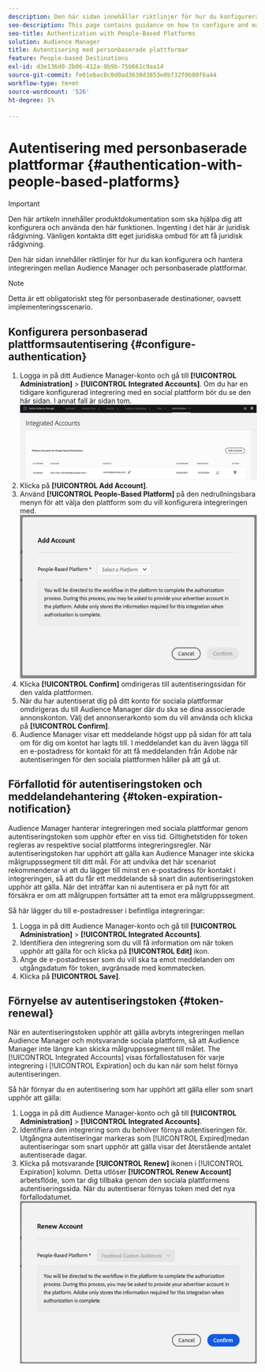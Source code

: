 ```yaml
---
description: Den här sidan innehåller riktlinjer för hur du konfigurerar och hanterar integreringen mellan Audience Manager och personbaserade plattformar.
seo-description: This page contains guidance on how to configure and manage the integration between Audience Manager and people-based platforms.
seo-title: Authentication with People-Based Platforms
solution: Audience Manager
title: Autentisering med personbaserade plattformar
feature: People-based Destinations
exl-id: d3e136d0-2b06-412a-9b9b-75b661c9aa14
source-git-commit: fe01ebac8c0d0ad3630d3853e0bf32f0b00f6a44
workflow-type: tm+mt
source-wordcount: '526'
ht-degree: 1%

---
```


# Autentisering med personbaserade plattformar {#authentication-with-people-based-platforms}

>[!IMPORTANT]
>Den här artikeln innehåller produktdokumentation som ska hjälpa dig att konfigurera och använda den här funktionen. Ingenting i det här är juridisk rådgivning. Vänligen kontakta ditt eget juridiska ombud för att få juridisk rådgivning.

Den här sidan innehåller riktlinjer för hur du kan konfigurera och hantera integreringen mellan Audience Manager och personbaserade plattformar.

>[!NOTE]
>Detta är ett obligatoriskt steg för personbaserade destinationer, oavsett implementeringsscenario.

## Konfigurera personbaserad plattformsautentisering {#configure-authentication}

1. Logga in på ditt Audience Manager-konto och gå till **[!UICONTROL Administration]** > **[!UICONTROL Integrated Accounts]**. Om du har en tidigare konfigurerad integrering med en social plattform bör du se den här sidan. I annat fall är sidan tom.
   ![personbaserad integration](assets/pbd-config.png)
2. Klicka på **[!UICONTROL Add Account]**.
3. Använd **[!UICONTROL People-Based Platform]** på den nedrullningsbara menyn för att välja den plattform som du vill konfigurera integreringen med.
   ![personbaserad-plattform](assets/pbd-add.png)
4. Klicka **[!UICONTROL Confirm]** omdirigeras till autentiseringssidan för den valda plattformen.
5. När du har autentiserat dig på ditt konto för sociala plattformar omdirigeras du till Audience Manager där du ska se dina associerade annonskonton. Välj det annonserarkonto som du vill använda och klicka på **[!UICONTROL Confirm]**.
6. Audience Manager visar ett meddelande högst upp på sidan för att tala om för dig om kontot har lagts till. I meddelandet kan du även lägga till en e-postadress för kontakt för att få meddelanden från Adobe när autentiseringen för den sociala plattformen håller på att gå ut.

## Förfallotid för autentiseringstoken och meddelandehantering {#token-expiration-notification}

Audience Manager hanterar integreringen med sociala plattformar genom autentiseringstoken som upphör efter en viss tid. Giltighetstiden för token regleras av respektive social plattforms integreringsregler. När autentiseringstoken har upphört att gälla kan Audience Manager inte skicka målgruppssegment till ditt mål. För att undvika det här scenariot rekommenderar vi att du lägger till minst en e-postadress för kontakt i integreringen, så att du får ett meddelande så snart din autentiseringstoken upphör att gälla. När det inträffar kan ni autentisera er på nytt för att försäkra er om att målgruppen fortsätter att ta emot era målgruppssegment.

Så här lägger du till e-postadresser i befintliga integreringar:

1. Logga in på ditt Audience Manager-konto och gå till **[!UICONTROL Administration]** > **[!UICONTROL Integrated Accounts]**.
1. Identifiera den integrering som du vill få information om när token upphör att gälla för och klicka på **[!UICONTROL Edit]** ikon.
1. Ange de e-postadresser som du vill ska ta emot meddelanden om utgångsdatum för token, avgränsade med kommatecken.
1. Klicka på **[!UICONTROL Save]**.

## Förnyelse av autentiseringstoken {#token-renewal}

När en autentiseringstoken upphör att gälla avbryts integreringen mellan Audience Manager och motsvarande sociala plattform, så att Audience Manager inte längre kan skicka målgruppssegment till målet. The [!UICONTROL Integrated Accounts] visas förfallostatusen för varje integrering i [!UICONTROL Expiration] och du kan när som helst förnya autentiseringen.

Så här förnyar du en autentisering som har upphört att gälla eller som snart upphör att gälla:
1. Logga in på ditt Audience Manager-konto och gå till **[!UICONTROL Administration]** > **[!UICONTROL Integrated Accounts]**.
1. Identifiera den integrering som du behöver förnya autentiseringen för. Utgångna autentiseringar markeras som [!UICONTROL Expired]medan autentiseringar som snart upphör att gälla visar det återstående antalet autentiserade dagar.
1. Klicka på motsvarande **[!UICONTROL Renew]** ikonen i [!UICONTROL Expiration] kolumn. Detta utlöser **[!UICONTROL Renew Account]** arbetsflöde, som tar dig tillbaka genom den sociala plattformens autentiseringssida. När du autentiserar förnyas token med det nya förfallodatumet.
   ![pbd-renew](assets/pbd-renew.png)
